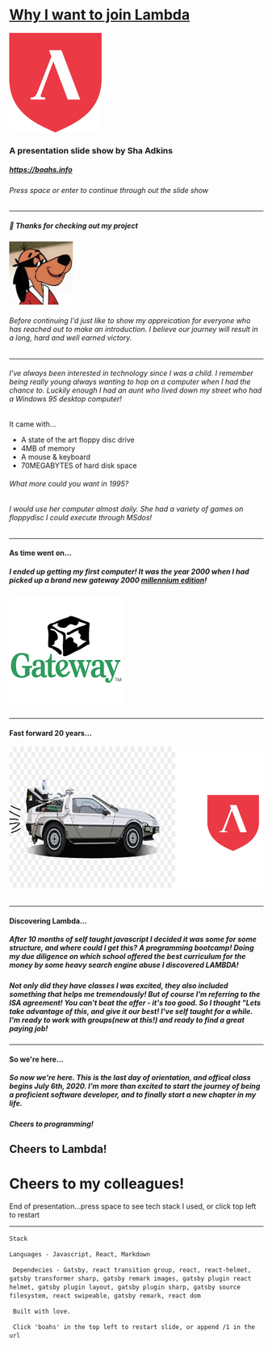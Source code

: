# <u>Why I want to join Lambda</u>

![Lambda-Logo](./lambda.png)
### A presentation slide show by Sha Adkins
##### https://boahs.info

###### Press space or enter to continue through out the slide show

---

##### 👋 Thanks for checking out my project 
![Hong-Kong-Phooey!](./hongkong.png)

###### Before continuing I'd just like to show my appreication for everyone who has reached out to make an introduction. I believe our journey will result in a long, hard and well earned victory. 

--- 

###### I've always been interested in technology since I was a child. I remember being really young always wanting to hop on a computer when I had the chance to. Luckily enough I had an aunt who lived down my street who had a Windows 95 desktop computer! 

<p class = "left">It came with...</align>  

* A state of the art floppy disc drive 
* 4MB of memory 
* A mouse & keyboard
* 70MEGABYTES of hard disk space

###### What more could you want in 1995? 

###### I would use her computer almost daily. She had a variety of games on floppydisc I could execute through MSdos! 

---

#### As time went on...

##### I ended up getting my first computer! It was the year 2000 when I had picked up a brand new gateway 2000 <u>millennium edition</u>!  
![Gateway?!Who?!](./gateway.png)

---

#### Fast forward 20 years...
![Great Scott!!](./lambda_delor.png)
###### 

--- 

#### Discovering Lambda...

##### After 10 months of self taught javascript I decided it was some for some structure, and where could I get this? A programming bootcamp! Doing my due diligence on which school offered the best curriculum for the money by some heavy search engine abuse I discovered LAMBDA!  

##### Not only did they have classes I was excited, they also included something that helps me tremendously! But of course I'm referring to the ISA agreement! You can't beat the offer - it's too good. So I thought "Lets take advantage of this, and give it our best! I've self taught for a while. I'm ready to work with groups(new at this!) and ready to find a great paying job!

---

#### So we're here...

##### So now we're here. This is the last day of orientation, and offical class begins July 6th, 2020.  I'm more than excited to start the journey of being a proficient software developer, and to finally start a new chapter in my life. 

##### Cheers to programming!
## Cheers to Lambda!
# Cheers to <b>my colleagues!</b>

<p class = "size">End of presentation...press space to see tech stack I used, or click top left to restart</p>

--- 
``` Stack ```

``` Languages - Javascript, React, Markdown ```

``` Dependecies - Gatsby, react transition group, react, react-helmet, gatsby transformer sharp, gatsby remark images, gatsby plugin react helmet, gatsby plugin layout, gatsby plugin sharp, gatsby source filesystem, react swipeable, gatsby remark, react dom```

``` Built with love.```

``` Click 'boahs' in the top left to restart slide, or append /1 in the url```





